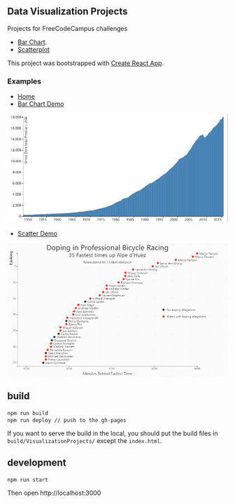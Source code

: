 ## Data Visualization Projects 

Projects for FreeCodeCampus challenges
* [Bar Chart](https://www.freecodecamp.org/challenges/visualize-data-with-a-bar-chart).
* [Scatterplot](https://www.freecodecamp.org/challenges/visualize-data-with-a-scatterplot-graph)


This project was bootstrapped with [Create React App](https://github.com/facebookincubator/create-react-app).

### Examples
* [Home](https://guoxiaoyang.github.io/DataVisualizationProjects/)
* [Bar Chart Demo](https://guoxiaoyang.github.io/DataVisualizationProjects/BarChart)

![Bar Chart Example](./images/BarChartExample.gif)

* [Scatter Demo](https://guoxiaoyang.github.io/DataVisualizationProjects/ScatterPlot)

![Scatter Example](./images/ScatterExample.gif)

## build
```
npm run build
npm run deploy // push to the gh-pages
```
If you want to serve the build in the local, you should put the build files in `build/VisualizationProjects/` except the `index.html`.


## development
```
npm run start
```
Then open http://localhost:3000
